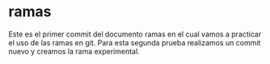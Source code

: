 # ramas
Este es el primer commit del documento ramas en el cual vamos a practicar el uso de las ramas en git.
Para esta segunda prueba realizamos un commit nuevo y creamos la rama experimental.